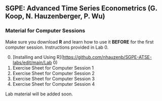 ## SGPE: Advanced Time Series Econometrics (G. Koop, N. Hauzenberger, P. Wu)

### Material for Computer Sessions

Make sure you download **R** and learn how to use it **BEFORE** for the first computer session. Instructions provided in Lab 0. 

0. [Installing and Using R](https://github.com/nhauzenb/SGPE-ATSE-labs/edit/main/Lab 0)
1. Exercise Sheet for Computer Session 1
2. Exercise Sheet for Computer Session 2
3. Exercise Sheet for Computer Session 3
4. Exercise Sheet for Computer Session 4

Lab material will be added soon.
